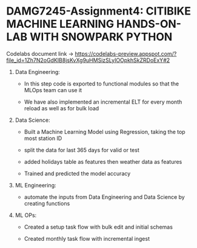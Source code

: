 
# DAMG7245-Assignment4: CITIBIKE MACHINE LEARNING HANDS-ON-LAB WITH SNOWPARK PYTHON

Codelabs document link -> https://codelabs-preview.appspot.com/?file_id=1Zh7N2oGdKIB8jsKvXg9uHMSizSLyIOOpkhSkZRDoExY#2 

1. Data Engineering: 

	- In this step code is exported to functional modules so that the MLOps team can use it

	- We have also implemented an incremental ELT for every month reload as well as for bulk load

2. Data Science:

	- Built a Machine Learning Model using Regression, taking the top most station ID 

	- split the data for last 365 days for valid or test 

	- added holidays table as features then weather data as features

	- Trained and predicted the model accuracy 

3. ML Engineering:

	- automate the inputs from Data Engineering and Data Science by creating functions

4. ML OPs:

	- Created a setup task flow with bulk edit and initial schemas 

	- Created monthly task flow with incremental ingest  


